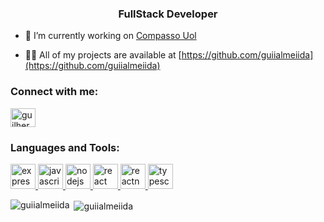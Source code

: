 <h3 align="center">FullStack Developer</h3>

- 🔭 I’m currently working on [Compasso Uol](https://compasso.com.br/)

- 👨‍💻 All of my projects are available at [https://github.com/guiialmeiida](https://github.com/guiialmeiida)

<h3 align="left">Connect with me:</h3>
<p align="left">
<a href="https://linkedin.com/in/guilherme-almeida-b6a09412a" target="blank"><img align="center" src="https://cdn.jsdelivr.net/npm/simple-icons@3.0.1/icons/linkedin.svg" alt="guilherme-almeida-b6a09412a" height="30" width="40" /></a>
</p>

<h3 align="left">Languages and Tools:</h3>
<p align="left"> <a href="https://expressjs.com" target="_blank"> <img src="https://devicons.github.io/devicon/devicon.git/icons/express/express-original-wordmark.svg" alt="express" width="40" height="40"/> </a> <a href="https://developer.mozilla.org/en-US/docs/Web/JavaScript" target="_blank"> <img src="https://devicons.github.io/devicon/devicon.git/icons/javascript/javascript-original.svg" alt="javascript" width="40" height="40"/> </a> <a href="https://nodejs.org" target="_blank"> <img src="https://devicons.github.io/devicon/devicon.git/icons/nodejs/nodejs-original-wordmark.svg" alt="nodejs" width="40" height="40"/> </a> <a href="https://reactjs.org/" target="_blank"> <img src="https://devicons.github.io/devicon/devicon.git/icons/react/react-original-wordmark.svg" alt="react" width="40" height="40"/> </a> <a href="https://reactnative.dev/" target="_blank"> <img src="https://reactnative.dev/img/header_logo.svg" alt="reactnative" width="40" height="40"/> </a> <a href="https://www.typescriptlang.org/" target="_blank"> <img src="https://devicons.github.io/devicon/devicon.git/icons/typescript/typescript-original.svg" alt="typescript" width="40" height="40"/> </a> </p>

<p><img align="left" src="https://github-readme-stats.vercel.app/api/top-langs?username=guiialmeiida&show_icons=true&locale=en&layout=compact" alt="guiialmeiida" /></p></p>

<p>&nbsp;<img align="center" src="https://github-readme-stats.vercel.app/api?username=guiialmeiida&show_icons=true&locale=en" alt="guiialmeiida" /></p>
